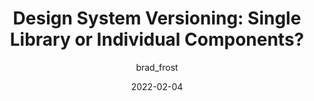 ---
author: brad_frost
date: 2022-02-04
permalink: false
tags:
  - design-systems
  - versioning
target_url: https://bradfrost.com/blog/post/design-system-versioning-single-library-or-individual-components/
title: "Design System Versioning: Single Library or Individual Components?"
---